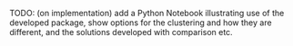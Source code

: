 TODO: (on implementation) add a Python Notebook illustrating use of the developed package, show options for the clustering and how they are different, and the solutions developed with comparison etc.